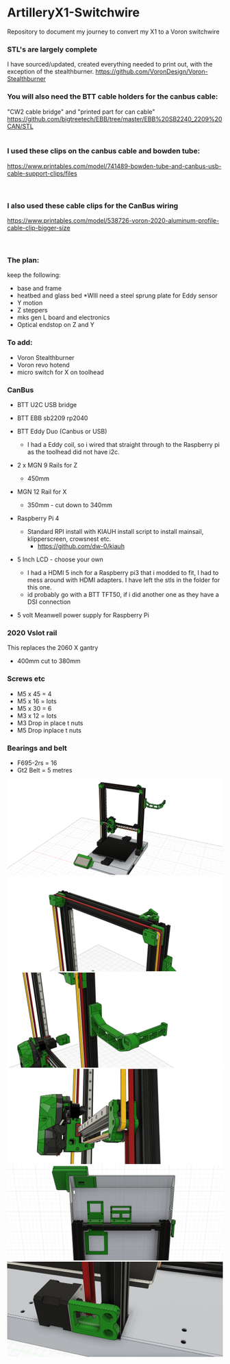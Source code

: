 # ArtilleryX1-Switchwire

Repository to document my journey to convert my X1 to a Voron switchwire

### STL's are largely complete
I have sourced/updated, created everything needed to print out, with the exception of the stealthburner.
https://github.com/VoronDesign/Voron-Stealthburner

### You will also need the BTT cable holders for the canbus cable: 
"CW2 cable bridge" and "printed part for can cable" <br>
https://github.com/bigtreetech/EBB/tree/master/EBB%20SB2240_2209%20CAN/STL 
<br>
<br>
### I used these clips on the canbus cable and bowden tube:
https://www.printables.com/model/741489-bowden-tube-and-canbus-usb-cable-support-clips/files
<br>
<br>
<br>
### I also used these cable clips for the CanBus wiring 
https://www.printables.com/model/538726-voron-2020-aluminum-profile-cable-clip-bigger-size
<br>
<BR>
<br>
### The plan:
keep the following:
  - base and frame
  - heatbed and glass bed *WIll need a steel sprung plate for Eddy sensor
  - Y motion
  - Z steppers
  - mks gen L board and electronics
  - Optical endstop on Z and Y

### To add:
- Voron Stealthburner
- Voron revo hotend
- micro switch for X on toolhead
  
### CanBus
  - BTT U2C USB bridge
  - BTT EBB sb2209 rp2040
  - BTT Eddy Duo (Canbus or USB)
    - I had a Eddy coil, so i wired that straight through to the Raspberry pi as the toolhead did not have i2c.   
  - 2 x MGN 9 Rails for Z
    - 450mm
  - MGN 12 Rail for X
    - 350mm - cut down to 340mm 
  - Raspberry Pi 4
      - Standard RPI install with KIAUH install script to install mainsail, klipperscreen, crowsnest etc.
        - https://github.com/dw-0/kiauh
  - 5 Inch LCD - choose your own
      - I had a HDMI 5 inch for a Raspberry pi3 that i modded to fit, I had to mess around with HDMI adapters. I have left the stls in the folder for this one.
      - id probably go with a BTT TFT50, if i did another one as they have a DSI connection
  
  - 5 volt Meanwell power supply for Raspberry Pi

### 2020 Vslot rail  
  This replaces the 2060 X gantry
  - 400mm cut to 380mm

### Screws etc
- M5 x 45 = 4
- M5 x 16 = lots
- M5 x 30 = 6
- M3 x 12 = lots
- M3 Drop in place t nuts
- M5 Drop inplace t nuts

### Bearings and belt 
- F695-2rs = 16
- Gt2 Belt = 5 metres


![Switchwire](images/image1.png)
![Switchwire](images/image2.png)
![Switchwire](images/image3.png)
![Switchwire](images/image4.png)
![Switchwire](images/image5.png)
![Switchwire](images/image6.png)
 
  
     
